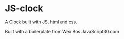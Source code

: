 # JS-clock

A Clock built with JS, html and css.

Built with a boilerplate from Wex Bos JavaScript30.com
